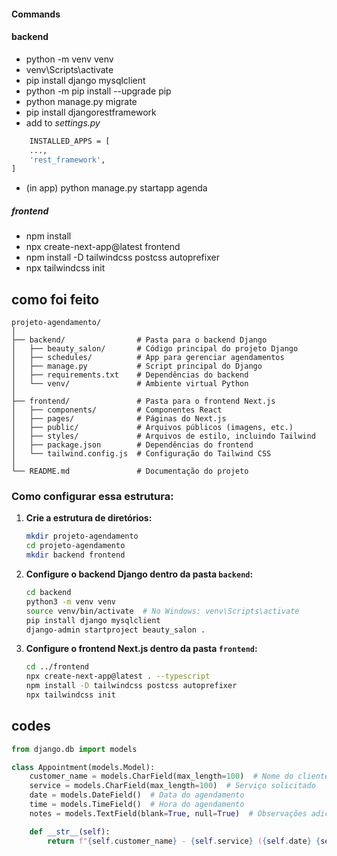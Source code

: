 #### Commands

#### backend

- python -m venv venv
- venv\Scripts\activate
- pip install django mysqlclient
- python -m pip install --upgrade pip
- python manage.py migrate
- pip install djangorestframework
- add to *settings.py*
``` bash
    INSTALLED_APPS = [
    ...,
    'rest_framework',
]
```
- (in app) python manage.py startapp agenda 



##### frontend
- npm install
- npx create-next-app@latest frontend
- npm install -D tailwindcss postcss autoprefixer
- npx tailwindcss init




## como foi feito

```
projeto-agendamento/
│
├── backend/                # Pasta para o backend Django
│   ├── beauty_salon/       # Código principal do projeto Django
│   ├── schedules/          # App para gerenciar agendamentos
│   ├── manage.py           # Script principal do Django
│   ├── requirements.txt    # Dependências do backend
│   └── venv/               # Ambiente virtual Python
│
├── frontend/               # Pasta para o frontend Next.js
│   ├── components/         # Componentes React
│   ├── pages/              # Páginas do Next.js
│   ├── public/             # Arquivos públicos (imagens, etc.)
│   ├── styles/             # Arquivos de estilo, incluindo Tailwind
│   ├── package.json        # Dependências do frontend
│   └── tailwind.config.js  # Configuração do Tailwind CSS
│
└── README.md               # Documentação do projeto
```

### Como configurar essa estrutura:

1. **Crie a estrutura de diretórios:**
   ```bash
   mkdir projeto-agendamento
   cd projeto-agendamento
   mkdir backend frontend
   ```

2. **Configure o backend Django dentro da pasta `backend`:**
   ```bash
   cd backend
   python3 -m venv venv
   source venv/bin/activate  # No Windows: venv\Scripts\activate
   pip install django mysqlclient
   django-admin startproject beauty_salon .
   ```

3. **Configure o frontend Next.js dentro da pasta `frontend`:**
   ```bash
   cd ../frontend
   npx create-next-app@latest . --typescript
   npm install -D tailwindcss postcss autoprefixer
   npx tailwindcss init
   ```

## codes

``` py
from django.db import models

class Appointment(models.Model):
    customer_name = models.CharField(max_length=100)  # Nome do cliente
    service = models.CharField(max_length=100)  # Serviço solicitado
    date = models.DateField()  # Data do agendamento
    time = models.TimeField()  # Hora do agendamento
    notes = models.TextField(blank=True, null=True)  # Observações adicionais

    def __str__(self):
        return f"{self.customer_name} - {self.service} ({self.date} {self.time})"

```

